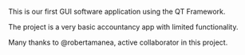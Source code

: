 This is our first GUI software application using the QT Framework.

The project is a very basic accountancy app with limited functionality.

Many thanks to @robertamanea, active collaborator in this project.
